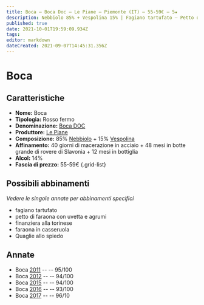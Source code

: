 ```yaml
---
title: Boca – Boca Doc – Le Piane – Piemonte (IT) – 55-59€ – 5★
description: Nebbiolo 85% + Vespolina 15% | Fagiano tartufato – Petto di faraona con uvetta e agrumi – Finanziera alla torinese – Faraona in casseruola – Quaglie allo spiedo
published: true
date: 2021-10-01T19:59:09.934Z
tags: 
editor: markdown
dateCreated: 2021-09-07T14:45:31.356Z
---
```


 # Boca

## Caratteristiche
- **Nome:** Boca
- **Tipologia:** Rosso fermo
- **Denominazione:** [Boca DOC](/denominazioni/Italia/Piemonte/DOC/Boca) 
- **Produttore:** [Le Piane](/produttori/Italia/Piemonte/Le-Piane)
- **Composizione:** 85% [Nebbiolo](/vitigni/Italia/nebbiolo) + 15% [Vespolina](/vitigni/Italia/vespolina)
- **Affinamento:** 40 giorni di macerazione in acciaio + 48 mesi in botte grande di rovere di Slavonia + 12 mesi in bottiglia
- **Alcol:** 14%
- **Fascia di prezzo:** 55-59€
{.grid-list}



## Possibili abbinamenti
*Vedere le singole annate per abbinamenti specifici*

- fagiano tartufato
- petto di faraona con uvetta e agrumi
- finanziera alla torinese
- faraona in casseruola
- Quaglie allo spiedo

## Annate
- Boca [2011](vini/Italia/Piemonte/Le-Piane/Boca/2011) -- <span class="star-5"></span> -- 95/100
- Boca [2012](vini/Italia/Piemonte/Le-Piane/Boca/2012) -- <span class="star-5"></span> -- 94/100 
- Boca [2015](vini/Italia/Piemonte/Le-Piane/Boca/2015) -- <span class="star-5"></span> -- 94/100
- Boca [2016](vini/Italia/Piemonte/Le-Piane/Boca/2016) -- <span class="star-5"></span> -- 93/100
- Boca [2017](vini/Italia/Piemonte/Le-Piane/Boca/2017) -- <span class="star-5"></span> -- 96/10